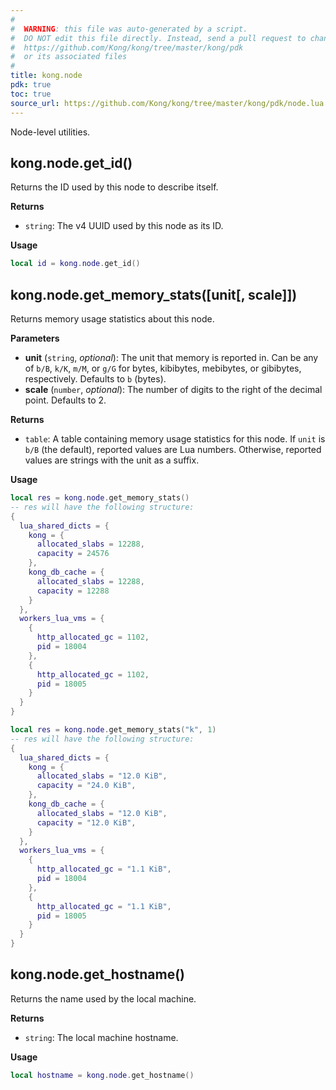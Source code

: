 ```yaml
---
#
#  WARNING: this file was auto-generated by a script.
#  DO NOT edit this file directly. Instead, send a pull request to change
#  https://github.com/Kong/kong/tree/master/kong/pdk
#  or its associated files
#
title: kong.node
pdk: true
toc: true
source_url: https://github.com/Kong/kong/tree/master/kong/pdk/node.lua
---
```


<!-- vale off -->

Node-level utilities.



## kong.node.get_id()

Returns the ID used by this node to describe itself.

**Returns**

* `string`:  The v4 UUID used by this node as its ID.


**Usage**

``` lua
local id = kong.node.get_id()
```



## kong.node.get_memory_stats([unit[, scale]])

Returns memory usage statistics about this node.

**Parameters**

* **unit** (`string`, _optional_):  The unit that memory is reported in. Can be
 any of `b/B`, `k/K`, `m/M`, or `g/G` for bytes, kibibytes, mebibytes,
 or gibibytes, respectively. Defaults to `b` (bytes).
* **scale** (`number`, _optional_):  The number of digits to the right of the decimal
 point. Defaults to 2.

**Returns**

* `table`:   A table containing memory usage statistics for this node.
 If `unit` is `b/B` (the default), reported values are Lua numbers.
 Otherwise, reported values are strings with the unit as a suffix.


**Usage**

``` lua
local res = kong.node.get_memory_stats()
-- res will have the following structure:
{
  lua_shared_dicts = {
    kong = {
      allocated_slabs = 12288,
      capacity = 24576
    },
    kong_db_cache = {
      allocated_slabs = 12288,
      capacity = 12288
    }
  },
  workers_lua_vms = {
    {
      http_allocated_gc = 1102,
      pid = 18004
    },
    {
      http_allocated_gc = 1102,
      pid = 18005
    }
  }
}

local res = kong.node.get_memory_stats("k", 1)
-- res will have the following structure:
{
  lua_shared_dicts = {
    kong = {
      allocated_slabs = "12.0 KiB",
      capacity = "24.0 KiB",
    },
    kong_db_cache = {
      allocated_slabs = "12.0 KiB",
      capacity = "12.0 KiB",
    }
  },
  workers_lua_vms = {
    {
      http_allocated_gc = "1.1 KiB",
      pid = 18004
    },
    {
      http_allocated_gc = "1.1 KiB",
      pid = 18005
    }
  }
}
```



## kong.node.get_hostname()

Returns the name used by the local machine.

**Returns**

* `string`:  The local machine hostname.


**Usage**

``` lua
local hostname = kong.node.get_hostname()
```
